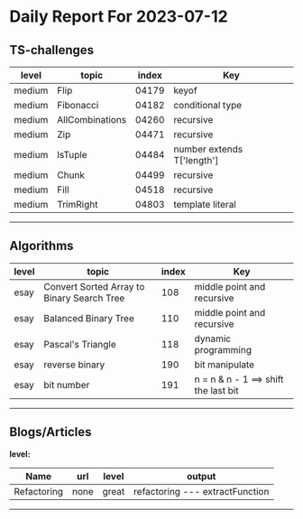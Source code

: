 # Daily Report For 2023-07-12

## TS-challenges

| level  | topic           | index | Key                        |
| ------ | --------------- | ----- | -------------------------- |
| medium | Flip            | 04179 | keyof                      |
| medium | Fibonacci       | 04182 | conditional type           |
| medium | AllCombinations | 04260 | recursive                  |
| medium | Zip             | 04471 | recursive                  |
| medium | IsTuple         | 04484 | number extends T['length'] |
| medium | Chunk           | 04499 | recursive                  |
| medium | Fill            | 04518 | recursive                  |
| medium | TrimRight       | 04803 | template literal           |


---

## Algorithms

| level | topic                                      | index | Key                                  |
| ----- | ------------------------------------------ | ----- | ------------------------------------ |
| esay  | Convert Sorted Array to Binary Search Tree | 108   | middle point and recursive           |
| esay  | Balanced Binary Tree                       | 110   | middle point and recursive           |
| esay  | Pascal's Triangle                          | 118   | dynamic programming                  |
| esay  | reverse binary                             | 190   | bit manipulate                       |
| esay  | bit number                                 | 191   | n = n & n - 1 ==> shift the last bit |

---

## Blogs/Articles

**level:**

| Name        | url  | level | output                          |
| ----------- | ---- | ----- | ------------------------------- |
| Refactoring | none | great | refactoring --- extractFunction |

---
